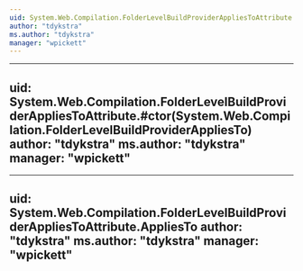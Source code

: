 ```yaml
---
uid: System.Web.Compilation.FolderLevelBuildProviderAppliesToAttribute
author: "tdykstra"
ms.author: "tdykstra"
manager: "wpickett"
---
```


---
uid: System.Web.Compilation.FolderLevelBuildProviderAppliesToAttribute.#ctor(System.Web.Compilation.FolderLevelBuildProviderAppliesTo)
author: "tdykstra"
ms.author: "tdykstra"
manager: "wpickett"
---

---
uid: System.Web.Compilation.FolderLevelBuildProviderAppliesToAttribute.AppliesTo
author: "tdykstra"
ms.author: "tdykstra"
manager: "wpickett"
---
